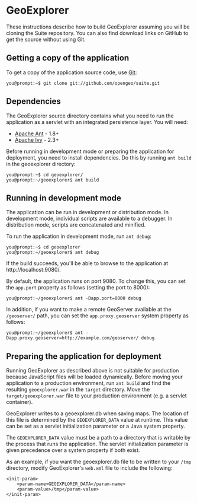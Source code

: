 # GeoExplorer

These instructions describe how to build GeoExplorer assuming you will be cloning the Suite repository.  You can also find download links on GitHub to get the source without using Git.

## Getting a copy of the application

To get a copy of the application source code, use [Git](http://git-scm.com/):

    you@prompt:~$ git clone git://github.com/opengeo/suite.git

## Dependencies

The GeoExplorer source directory contains what you need to run the application as a servlet with an integrated persistence layer.
You will need:

* [Apache Ant](http://ant.apache.org/bindownload.cgi) - 1.8+
* [Apache Ivy](http://ant.apache.org/ivy/download.cgi) - 2.3+

Before running in development mode or preparing the application for deployment, you need to install dependencies.  Do this by running `ant build` in the geoexplorer directory:

    you@prompt:~$ cd geoexplorer/
    you@prompt:~/geoexplorer$ ant build


## Running in development mode

The application can be run in development or distribution mode.  In development mode, individual scripts are available to a debugger.  In distribution mode, scripts are concatenated and minified.

To run the application in development mode, run `ant debug`:

    you@prompt:~$ cd geoexplorer
    you@prompt:~/geoexplorer$ ant debug

If the build succeeds, you'll be able to browse to the application at http://localhost:9080/.

By default, the application runs on port 9080.  To change this, you can set the `app.port` property as follows (setting the port to 8000):

    you@prompt:~/geoexplorer$ ant -Dapp.port=8000 debug

In addition, if you want to make a remote GeoServer available at the `/geoserver/` path, you can set the `app.proxy.geoserver` system property as follows:

    you@prompt:~/geoexplorer$ ant -Dapp.proxy.geoserver=http://example.com/geoserver/ debug


## Preparing the application for deployment

Running GeoExplorer as described above is not suitable for production because JavaScript files will be loaded dynamically.  Before moving your application to a production environment, run `ant build` and find the resulting `geoexplorer.war` in the `target` directory.  Move the `target/geoexplorer.war` file to your production environment (e.g. a  servlet container).

GeoExplorer writes to a geoexplorer.db when saving maps.  The location of this file is determined by the `GEOEXPLORER_DATA` value at runtime.  This value can be set as a servlet initialization parameter or a Java system property.

The `GEOEXPLORER_DATA` value must be a path to a directory that is writable by  the process that runs the application.  The servlet initialization parameter is given precedence over a system property if both exist.

As an example, if you want the geoexplorer.db file to be written to your `/tmp` directory, modify GeoExplorer's `web.xml` file to include the following:

    <init-param>
        <param-name>GEOEXPLORER_DATA</param-name>
        <param-value>/tmp</param-value>
    </init-param>

